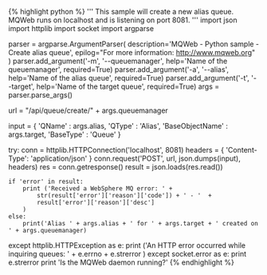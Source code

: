 {% highlight python %}
'''
 This sample will create a new alias queue.
 MQWeb runs on localhost and is listening on port 8081.
'''
import json
import httplib
import socket
import argparse

parser = argparse.ArgumentParser(
	description='MQWeb - Python sample - Create alias queue',
	epilog="For more information: http://www.mqweb.org"
)
parser.add_argument('-m', '--queuemanager', help='Name of the queuemanager', required=True)
parser.add_argument('-a', '--alias', help='Name of the alias queue', required=True)
parser.add_argument('-t', '--target', help='Name of the target queue', required=True)
args = parser.parse_args()

url = "/api/queue/create/" + args.queuemanager

input = {
	'QName' : args.alias,
	'QType' : 'Alias',
	'BaseObjectName' : args.target,
	'BaseType' : 'Queue'
}

try:
	conn = httplib.HTTPConnection('localhost', 8081)
	headers = {
		'Content-Type': 'application/json'
	}
	conn.request('POST', url, json.dumps(input), headers)
	res = conn.getresponse()
	result = json.loads(res.read())

	if 'error' in result:
		print ('Received a WebSphere MQ error: ' +
			str(result['error']['reason']['code']) + ' - '  +
			result['error']['reason']['desc']
		)
	else:
		print('Alias ' + args.alias + ' for ' + args.target + ' created on ' + args.queuemanager)

except httplib.HTTPException as e:
	print ('An HTTP error occurred while inquiring queues: ' +
		e.errno + e.strerror
	)
except socket.error as e:
	print e.strerror
	print 'Is the MQWeb daemon running?'
{% endhighlight %}
